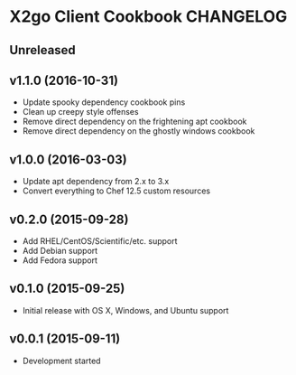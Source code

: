 X2go Client Cookbook CHANGELOG
==============================

Unreleased
----------

v1.1.0 (2016-10-31)
-------------------
- Update spooky dependency cookbook pins
- Clean up creepy style offenses
- Remove direct dependency on the frightening apt cookbook
- Remove direct dependency on the ghostly windows cookbook

v1.0.0 (2016-03-03)
-------------------
- Update apt dependency from 2.x to 3.x
- Convert everything to Chef 12.5 custom resources

v0.2.0 (2015-09-28)
-------------------
- Add RHEL/CentOS/Scientific/etc. support
- Add Debian support
- Add Fedora support

v0.1.0 (2015-09-25)
-------------------
- Initial release with OS X, Windows, and Ubuntu support

v0.0.1 (2015-09-11)
-------------------
- Development started
